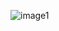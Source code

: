 
![image1](https://github.com/vlm-wpi/reflections/blob/fec6065443967a9db481a1c6a4ab0db6124859fe/image2a.webp)
